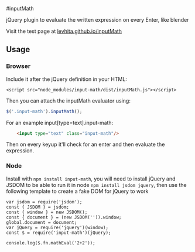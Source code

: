 #inputMath

jQuery plugin to evaluate the written expression on every Enter, like blender 

Visit the test page at [levhita.github.io/inputMath](https://levhita.github.io/inputMath/)


## Usage

### Browser

Include it after the jQuery definition in your HTML:
```
<script src="node_modules/input-math/dist/inputMath.js"></script>
```

Then you can attach the inputMath evaluator using:
```js
$('.input-math').inputMath();
```

For an example input[type=text].input-math:
```html
    <input type="text" class="input-math"/>
```
    
Then on every keyup it'll check for an enter and then evaluate the expression.

### Node
Install with ```npm install input-math```, you will need to install jQuery and JSDOM
to be able to run it in node ```npm install jsdom jquery```, then use the following template to create a fake DOM for jQuery to work

```node
var jsdom = require('jsdom');
const { JSDOM } = jsdom;
const { window } = new JSDOM();
const { document } = (new JSDOM('')).window;
global.document = document;
var jQuery = require('jquery')(window);
const $ = require('input-math')(jQuery);

console.log($.fn.mathEval('2+2'));
```

